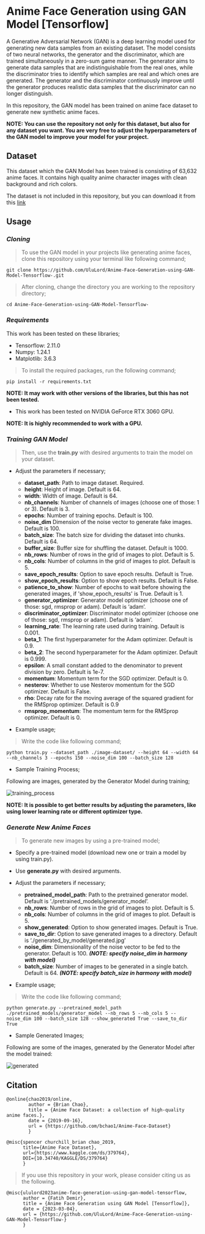# Anime Face Generation using GAN Model [Tensorflow]
A Generative Adversarial Network (GAN) is a deep learning model used for generating new data samples from an existing dataset. The model consists of two neural networks, the generator and the discriminator, which are trained simultaneously in a zero-sum game manner. The generator aims to generate data samples that are indistinguishable from the real ones, while the discriminator tries to identify which samples are real and which ones are generated. The generator and the discriminator continuously improve until the generator produces realistic data samples that the discriminator can no longer distinguish. 

In this repository, the GAN model has been trained on  anime face dataset to generate new synthetic anime faces.

**NOTE: You can use the repository not only for this dataset, but also for any dataset you want. You are very free to adjust the hyperparameters of the GAN model to improve your model for your project.**

## Dataset
This dataset which the GAN Model has been trained is consisting of 63,632 anime faces. It contains high quality anime character images with clean background and rich colors. 

The dataset is not included in this repository, but you can download it from this [link](https://www.kaggle.com/datasets/splcher/animefacedataset)

## Usage

### ***Cloning***

>To use the GAN model in your projects like generating anime faces, clone this repository using your terminal like following command;

    git clone https://github.com/UluLord/Anime-Face-Generation-using-GAN-Model-Tensorflow-.git

> After cloning, change the directory you are working to the repository directory;

    cd Anime-Face-Generation-using-GAN-Model-Tensorflow-

### ***Requirements***

This work has been tested on these libraries;

* Tensorflow: 2.11.0
* Numpy: 1.24.1
* Matplotlib: 3.6.3

>To install the required packages, run the following command;

    pip install -r requirements.txt

**NOTE: It may work with other versions of the libraries, but this has not been tested.**

* This work has been tested on NVIDIA GeForce RTX 3060 GPU.

**NOTE: It is highly recommended to work with a GPU.**
    
### ***Training GAN Model***

>Then, use the **train.py** with desired arguments to train the model on your dataset.

* Adjust the parameters if necessary;
  * **dataset_path**: Path to image dataset. Required.
  * **height**: Height of image. Default is 64.
  * **width**: Width of image. Default is 64.
  * **nb_channels**: Number of channels of images (choose one of those: 1 or 3). Default is 3.
  * **epochs**: Number of training epochs. Default is 100.
  * **noise_dim** Dimension of the noise vector to generate fake images. Default is 100.
  * **batch_size**: The batch size for dividing the dataset into chunks. Default is 64.
  * **buffer_size**: Buffer size for shuffling the dataset. Default is 1000.
  * **nb_rows**: Number of rows in the grid of images to plot. Default is 5.
  * **nb_cols**: Number of columns in the grid of images to plot. Default is 5.
  * **save_epoch_results**: Option to save epoch results. Default is True.
  * **show_epoch_results**: Option to show epoch results. Default is False.
  * **patience_to_show**: Number of epochs to wait before showing the generated images, if 'show_epoch_results' is True. Default is 1.
  * **generator_optimizer**: Generator model optimizer (choose one of those: sgd, rmsprop or adam). Default is ‘adam’.
  * **discriminator_optimizer**: Discriminator model optimizer (choose one of those: sgd, rmsprop or adam). Default is ‘adam’.
  * **learning_rate**: The learning rate used during training. Default is 0.001.
  * **beta_1**: The first hyperparameter for the Adam optimizer. Default is 0.9.
  * **beta_2**: The second hyperparameter for the Adam optimizer. Default is 0.999.
  * **epsilon**: A small constant added to the denominator to prevent division by zero. Default is 1e-7.
  * **momentum**: Momentum term for the SGD optimizer. Default is 0.
  * **nesterov**: Whether to use Nesterov momentum for the SGD optimizer. Default is False.
  * **rho**: Decay rate for the moving average of the squared gradient for the RMSprop optimizer. Default is 0.9
  * **rmsprop_momentum**: The momentum term for the RMSprop optimizer. Default is 0.

* Example usage;

> Write the code like following command;

    python train.py --dataset_path ./image-dataset/ --height 64 --width 64 --nb_channels 3 --epochs 150 --noise_dim 100 --batch_size 128

* Sample Training Process;

Following are images, generated by the Generator Model during training;

![training_process](https://user-images.githubusercontent.com/99184963/222831324-c0d5802b-2bfc-4c27-8a0c-43b1055140df.gif)

**NOTE: It is possible to get better results by adjusting the parameters, like using lower learning rate or different optimizer type.**

### ***Generate New Anime Faces***

> To generate new images by using a pre-trained model;

* Specify a pre-trained model (download new one or train a model by using train.py).
* Use **generate.py** with desired arguments.

* Adjust the parameters if necessary;
    
    * **pretrained_model_path**: Path to the pretrained generator model. Default is ‘./pretrained_models/generator_model’.
    * **nb_rows**: Number of rows in the grid of images to plot. Default is 5.
    * **nb_cols**: Number of columns in the grid of images to plot. Default is 5.
    * **show_generated**: Option to show generated images. Default is True.
    * **save_to_dir**: Option to save generated images to a directory. Default is ‘./generated_by_model/generated.jpg’
    * **noise_dim**: Dimensionality of the noise vector to be fed to the generator. Default is 100. ***(NOTE: specify noise_dim in harmony with model)***
    * **batch_size**: Number of images to be generated in a single batch. Default is 64. ***(NOTE: specify batch_size in harmony with model)***

* Example usage;

 > Write the code like following command;

    python generate.py --pretrained_model_path ./pretrained_models/generator_model --nb_rows 5 --nb_cols 5 --noise_dim 100 --batch_size 128 --show_generated True --save_to_dir True


* Sample Generated Images;

Following are some of the images, generated by the Generator Model after the model trained: 

![generated](https://user-images.githubusercontent.com/99184963/222833092-a94af223-70db-47de-b9fd-13a1e37735e9.jpg)

## Citation

    @online{chao2019/online,
  	        author = {Brian Chao},
  	        title = {Anime Face Dataset: a collection of high-quality anime faces.},
  	        date = {2019-09-16},
  	        url = {https://github.com/bchao1/Anime-Face-Dataset}
            }

    @misc{spencer churchill_brian chao_2019,
	      title={Anime Face Dataset},
	      url={https://www.kaggle.com/ds/379764},
	      DOI={10.34740/KAGGLE/DS/379764}
          }

> If you use this repository in your work, please consider citing us as the following.

    @misc{ululord2023anime-face-generation-using-gan-model-tensorflow,
	      author = {Fatih Demir},
          title = {Anime Face Generation using GAN Model [Tensorflow]},
          date = {2023-03-04},
          url = {https://github.com/UluLord/Anime-Face-Generation-using-GAN-Model-Tensorflow-}
          }
